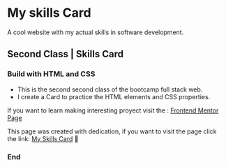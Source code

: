 # My skills Card
A cool website with my actual skills in software development.

## Second Class | Skills Card

### Build with HTML and CSS

- This is the second second class of the bootcamp full stack web.
- I create a Card to practice the HTML elements and CSS properties.

If you want to learn making interesting proyect visit the :  [Frontend Mentor Page](https://www.frontendmentor.io/home "Frontend Mentor Page")

This page was created with dedication, if you want to visit the page click the link: [My Skills Card](https://my-skills-card.vercel.app/ "My Skills Card")  💙

### End

